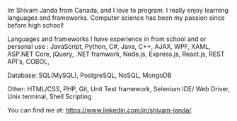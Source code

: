 Im Shivam Janda from Canada, and I love to program. I really enjoy learning languages and frameworks. Computer science has been my passion since before high school!



Languages and frameworks I have experience in from school and or personal use : JavaScript, Python, C#, Java, C++, AJAX, WPF, XAML, ASP.NET Core, jQuery, .NET framwork, Node.js, Express.js, React.js, REST API's, COBOL,

Database: SQL(MySQL), PostgreSQL, NoSQL, MongoDB

Other: HTML/CSS, PHP, Git, Unit Test framework, Selenium IDE/ Web Driver, Unix terminal, Shell Scripting

You can find me at: https://www.linkedin.com/in/shivam-janda/
